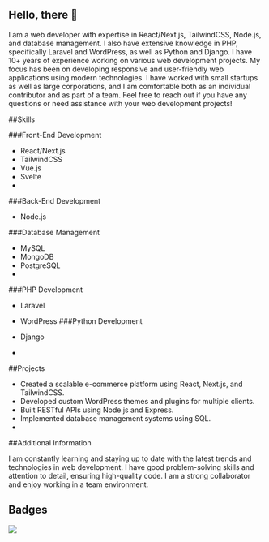 ## Hello, there 👋

I am a web developer with expertise in React/Next.js, TailwindCSS, Node.js, and database management. I also have extensive knowledge in PHP, specifically Laravel and WordPress, as well as Python and Django.
I have 10+ years of experience working on various web development projects. My focus has been on developing responsive and user-friendly web applications using modern technologies. I have worked with small startups as well as large corporations, and I am comfortable both as an individual contributor and as part of a team.
Feel free to reach out if you have any questions or need assistance with your web development projects!

##Skills

###Front-End Development

- React/Next.js
- TailwindCSS
- Vue.js
- Svelte
- 
###Back-End Development

- Node.js
 
###Database Management

- MySQL
- MongoDB
- PostgreSQL
- 
###PHP Development

- Laravel
- WordPress
###Python Development

- Django
- 
##Projects

- Created a scalable e-commerce platform using React, Next.js, and TailwindCSS.
- Developed custom WordPress themes and plugins for multiple clients.
- Built RESTful APIs using Node.js and Express.
- Implemented database management systems using SQL.
- 
##Additional Information

I am constantly learning and staying up to date with the latest trends and technologies in web
development.
I have good problem-solving skills and attention to detail, ensuring high-quality code.
I am a strong collaborator and enjoy working in a team environment.

## Badges

![](https://komarev.com/ghpvc/?username=artur-herus)

